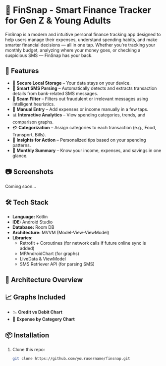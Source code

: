 # 📱 FinSnap - Smart Finance Tracker for Gen Z & Young Adults

FinSnap is a modern and intuitive personal finance tracking app designed to help users manage their expenses, understand spending habits, and make smarter financial decisions — all in one tap. Whether you're tracking your monthly budget, analyzing where your money goes, or checking a suspicious SMS — FinSnap has your back.

## 🚀 Features

- 🔐 **Secure Local Storage** – Your data stays on your device.
- 📩 **Smart SMS Parsing** – Automatically detects and extracts transaction details from bank-related SMS messages.
- 🚫 **Scam Filter** – Filters out fraudulent or irrelevant messages using intelligent heuristics.
- 📝 **Manual Entry** – Add expenses or income manually in a few taps.
- 📊 **Interactive Analytics** – View spending categories, trends, and comparison graphs.
- 💳 **Categorization** – Assign categories to each transaction (e.g., Food, Transport, Bills).
- 🧠 **Insights for Action** – Personalized tips based on your spending patterns.
- 📅 **Monthly Summary** – Know your income, expenses, and savings in one glance.

## 📷 Screenshots

Coming soon...

## 🛠️ Tech Stack

- **Language:** Kotlin
- **IDE:** Android Studio
- **Database:** Room DB
- **Architecture:** MVVM (Model-View-ViewModel)
- **Libraries:**
  - Retrofit + Coroutines (for network calls if future online sync is added)
  - MPAndroidChart (for graphs)
  - LiveData & ViewModel
  - SMS Retriever API (for parsing SMS)

## 🧱 Architecture Overview


## 📈 Graphs Included

- 📉 **Credit vs Debit Chart**
- 🧾 **Expense by Category Chart**

## 📦 Installation

1. Clone this repo:
   ```bash
   git clone https://github.com/yourusername/finsnap.git
